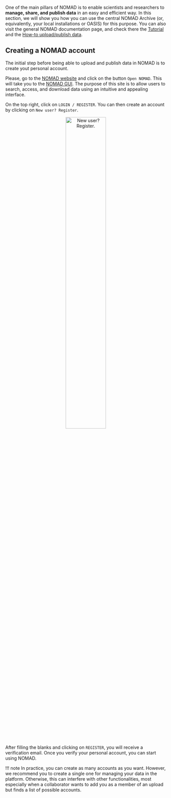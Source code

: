 
One of the main pillars of NOMAD is to enable scientists and researchers to **manage, share, and publish data** in an easy and efficient way. In this section, we will show you how you can use the central NOMAD Archive (or, equivalently, your local installations or OASIS) for this purpose. You can also visit the general NOMAD documentation page, and check there the [Tutorial](https://nomad-lab.eu/prod/v1/staging/docs/tutorial.html) and the [How-to upload/publish data](https://nomad-lab.eu/prod/v1/staging/docs/data/upload.html).


## Creating a NOMAD account

The initial step before being able to upload and publish data in NOMAD is to create yout personal account.

Please, go to the [NOMAD website](https://nomad-lab.eu/nomad-lab/) and click on the button `Open NOMAD`. This will take you to the [NOMAD GUI](refs.md/#gui). The purpose of this site is to allow users to search, access, and download data using an intuitive and appealing interface.

On the top right, click on `LOGIN / REGISTER`. You can then create an account by clicking on `New user? Register`.

<p align="center">
    <img src="/assets/uploading_and_publishing/newuser_register.png" alt="New user? Register." width="50%" title="New user? Register.">
</p>

After filling the blanks and clicking on `REGISTER`, you will receive a verification email. Once you verify your personal account, you can start using NOMAD.

!!! note
    In practice, you can create as many accounts as you want. However, we recommend you to create a single one
    for managing your data in the platform. Otherwise, this can interfere with other functionalities, most especially
    when a collaborator wants to add you as a member of an upload but finds a list of possible accounts.